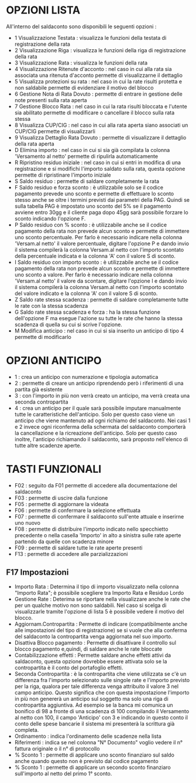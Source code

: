 # OPZIONI LISTA
All'interno del saldaconto sono disponibili le seguenti opzioni : 

 * 1 Visualizzazione Testata :  visualizza le funzioni della testata di registrazione della rata
 * 2 Visualizzazione Riga :  visualizza le funzioni della riga di registrazione della rata
 * 3 Visualizzazione Rata :  visualizza le funzioni della rata
 * 4 Visualizzazione Ritenute d'acconto :  nel caso in cui alla rata sia associata una ritenuta d'acconto permette di visualizzarne il dettaglio
 * 5 Visualizza protezioni su rata :  nel caso in cui la rate risulti protetta e non saldabile permette di evidenziare il motivo del blocco
 * 6 Gestione Nota di Rata Dovuto :  permette di entrare in gestione delle note presenti sulla rata aperta
 * 7 Gestione Blocco Rata :  nel caso in cui la rata risulti bloccata e l'utente sia abilitato permette di modificare o cancellare il blocco sulla rata stessa
 * 8 Visualizza CUP/CIG :  nel caso in cui alla rata aperta siano associati un CUP/CIG permette di visualizzarli
 * 9 Visualizza Dettaglio Rata Dovuto :  permette di visualizzare il dettaglio della rata aperta
 * D Elimina importo :  nel caso in cui si sia già compilata la colonna 'Versamento al netto' permette di ripulirla automaticamente
 * R Ripristino residuo iniziale :  nel caso in cui si entri in modifica di una registrazione e si modifichi l'importo saldato sulla rata, questa opzione permette di ripristinare l'importo iniziale
 * S Saldo residuo :  permette di saldare completamente la rata
 * F Saldo residuo e forza sconto :  è utilizzabile solo se il codice pagamento prevede uno sconto e permette di effettuare lo sconto stesso anche se oltre i termini previsti dai parametri della PAG. Quindi se sulla tabella PAG è impostato uno sconto del 5% se il pagamento avviene entro 30gg e il cliente paga dopo 45gg sarà possibile forzare lo sconto indicando l'opzione F.
 * P Saldo residuo con % sconto :  è utilizzabile anche se il codice pagamento della rata non prevede alcun sconto e permette di immettere uno sconto percentuale. Per farlo è necessario indicare nella colonna 'Versam.al netto' il valore percentuale, digitare l'opzione P e dando invio il sistema compilerà la colonna Versam.al netto con l'importo scontato della percentuale indicata e la colonna 'A' con il valore S di sconto.
 * I Saldo residuo con importo sconto :  è utilizzabile anche se il codice pagamento della rata non prevede alcun sconto e permette di immettere uno sconto a valore. Per farlo è necessario indicare nella colonna 'Versam.al netto' il valore da scontare, digitare l'opzione I e dando invio il sistema compilerà la colonna Versam.al netto con l'importo scontato del valore indicato e la colonna 'A' con il valore S di sconto.
 * Z Saldo rate stessa scadenza :  permette di saldare completamente tutte le rate con la stessa scadenza
 * G Saldo rate stessa scadenza e forza :  ha la stessa funzione dell'opzione F ma esegue l'azione su tutte le rate che hanno la stessa scadenza di quella su cui si scrive l'opzione.
 * M Modifica anticipo :  nel caso in cui si sia inserito un anticipo di tipo 4 permette di modificarlo

# OPZIONI ANTICIPO
* 1 :  crea un anticipo con numerazione e tipologia automatica
* 2 :  permette di creare un anticipo riprendendo però i riferimenti di una partita già esistente
* 3 :  con l'importo in più non verrà creato un anticipo, ma verrà creata una seconda contropartita
* 4 :  crea un anticipo per il quale sarà possibile imputare manualmente tutte le caratteristiche dell'anticipo. Solo per questo caso viene un anticipo che viene mantenuto ad ogni richiamo del saldaconto. Nei casi 1 e 2 invece ogni riconferma della schermata del saldaconto comporterà la cancellazione e la ricreazione dell'anticipo. Solo per questo caso inoltre, l'anticipo richiamando il saldaconto, sarà proposto nell'elenco di tutte altre scadenze aperte.

# TASTI FUNZIONALI

* F02 :  seguito da F01 permette di accedere alla documentazione del saldaconto
* F03 :  permette di uscire dalla funzione
* F05 :  permette di aggiornare la videata
* F06 :  permette di confermare la selezione effettuata
* F07 :  permette di confermare il saldaconto sull'ente attuale e inserirne uno nuovo
* F08 :  permette di distribuire l'importo indicato nello specchietto precedente o nella casella 'Importo' in alto a sinistra sulle rate aperte partendo da quelle con scadenza minore
* F09 :  permette di saldare tutte le rate aperte presenti
* F13 :  permette di accedere alle parzializzazioni
## F17 Impostazioni


- Importo Rata :  Determina il tipo di importo visualizzato nella colonna "Importo Rata"; è possibile scegliere tra Importo Rata e Residuo Lordo
- Gestione Rate :  Deterima se riportare nella visualizzare anche le rate che per un qualche motivo non sono saldabili. Nel caso si scelga di visualizzarle tramite l'opzione di lista 5 è possibile vedere il motivo del blocco.
- Aggiornam.Contropartita :  Permette di indicare (compatibilmente anche alle impostazioni del tipo di registrazione) se si vuole che alla conferma del saldaconto la contropartita venga aggiornata
nel suo importo.
- Disattiva Blocco pagamento :  Permette di disattivare il controllo sul blocco pagamento e,quindi, di saldare anche le rate bloccate
- Contabilizzazione effetti :  Permette saldare anche effetti attivi da saldaconto,  questa opzione dovrebbe essere attivata solo se la contropartita è il conto del portafoglio effetti.
- Seconda Contropartita :  è la contropartita che viene utilizzata se c'è un differenza fra l'importo selezionato sulle singole rate e l'importo previsto per la riga, qualora per tale differenza venga attribuito il valore 3 nel campo anticipo. Questo significa che con questa impostazione l'importo in più non genererà un anticipo sul soggetto ma solo una riga di contropartita aggiuntiva. Ad esempio se la banca mi comunica un bonifico di 98 a fronte di una scadenza di 100 compilando il Versamento al netto con 100, il campo 'Anticipo' con 3 e indicando in questo conto il conto delle spese bancarie il sistema mi presenterà la scrittura già completa.
- Ordinamento :  indica l'ordinamento delle scadenze nella lista
- Riferimenti :  indica se nel colonna "N° Documento" voglio vedere il n° fattura originale o il n° di protocollo
- % Sconto 1 :  permette di applicare uno sconto finanziaro sul saldo anche quando questo non è previsto dal codice pagamento
- % Sconto 1 :  permette di applicare un secondo sconto finanziaro sull'importo al netto del primo 1° sconto.

